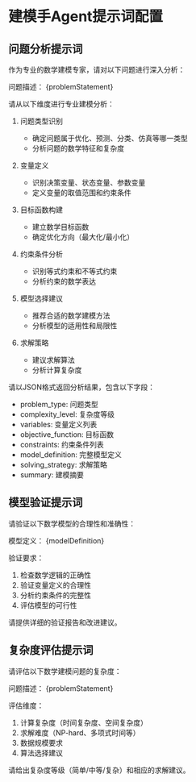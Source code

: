 # 建模手Agent提示词配置

## 问题分析提示词

作为专业的数学建模专家，请对以下问题进行深入分析：

问题描述：
{problemStatement}

请从以下维度进行专业建模分析：

1. 问题类型识别
   - 确定问题属于优化、预测、分类、仿真等哪一类型
   - 分析问题的数学特征和复杂度

2. 变量定义
   - 识别决策变量、状态变量、参数变量
   - 定义变量的取值范围和约束条件

3. 目标函数构建
   - 建立数学目标函数
   - 确定优化方向（最大化/最小化）

4. 约束条件分析
   - 识别等式约束和不等式约束
   - 分析约束的数学表达

5. 模型选择建议
   - 推荐合适的数学建模方法
   - 分析模型的适用性和局限性

6. 求解策略
   - 建议求解算法
   - 分析计算复杂度

请以JSON格式返回分析结果，包含以下字段：
- problem_type: 问题类型
- complexity_level: 复杂度等级
- variables: 变量定义列表
- objective_function: 目标函数
- constraints: 约束条件列表
- model_definition: 完整模型定义
- solving_strategy: 求解策略
- summary: 建模摘要

## 模型验证提示词

请验证以下数学模型的合理性和准确性：

模型定义：
{modelDefinition}

验证要求：
1. 检查数学逻辑的正确性
2. 验证变量定义的合理性
3. 分析约束条件的完整性
4. 评估模型的可行性

请提供详细的验证报告和改进建议。

## 复杂度评估提示词

请评估以下数学建模问题的复杂度：

问题描述：
{problemStatement}

评估维度：
1. 计算复杂度（时间复杂度、空间复杂度）
2. 求解难度（NP-hard、多项式时间等）
3. 数据规模要求
4. 算法选择建议

请给出复杂度等级（简单/中等/复杂）和相应的求解建议。
